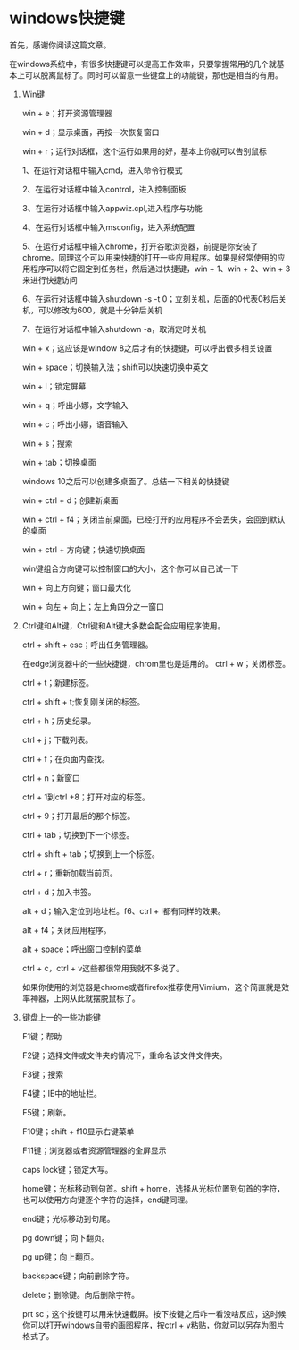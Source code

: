 # windows快捷键

首先，感谢你阅读这篇文章。

在windows系统中，有很多快捷键可以提高工作效率，只要掌握常用的几个就基本上可以脱离鼠标了。同时可以留意一些键盘上的功能键，那也是相当的有用。

1. Win键
   
   win + e；打开资源管理器
   
   win + d；显示桌面，再按一次恢复窗口
   
   win + r；运行对话框，这个运行如果用的好，基本上你就可以告别鼠标
   
   1、在运行对话框中输入cmd，进入命令行模式
   
   2、在运行对话框中输入control，进入控制面板

   3、在运行对话框中输入appwiz.cpl,进入程序与功能
   
   4、在运行对话框中输入msconfig，进入系统配置
   
   5、在运行对话框中输入chrome，打开谷歌浏览器，前提是你安装了chrome。同理这个可以用来快捷的打开一些应用程序。如果是经常使用的应用程序可以将它固定到任务栏，然后通过快捷键，win + 1、win + 2、win + 3来进行快捷访问
   
   6、在运行对话框中输入shutdown -s -t 0；立刻关机，后面的0代表0秒后关机，可以修改为600，就是十分钟后关机
   
   7、在运行对话框中输入shutdown -a，取消定时关机
   
   win + x；这应该是window 8之后才有的快捷键，可以呼出很多相关设置
   
   win + space；切换输入法；shift可以快速切换中英文
   
   win + l；锁定屏幕
   
   win + q；呼出小娜，文字输入
   
   win + c；呼出小娜，语音输入
   
   win + s；搜索
   
   win + tab；切换桌面
   
   windows 10之后可以创建多桌面了。总结一下相关的快捷键
   
   win + ctrl + d；创建新桌面
   
   win + ctrl + f4；关闭当前桌面，已经打开的应用程序不会丢失，会回到默认的桌面
   
   win + ctrl + 方向键；快速切换桌面
   
   win键组合方向键可以控制窗口的大小，这个你可以自己试一下
   
   win + 向上方向键；窗口最大化
   
   win + 向左 + 向上；左上角四分之一窗口
   
   
2. Ctrl键和Alt键，Ctrl键和Alt键大多数会配合应用程序使用。
   
   ctrl + shift + esc；呼出任务管理器。
   
   在edge浏览器中的一些快捷键，chrom里也是适用的。
   ctrl + w；关闭标签。
   
   ctrl + t；新建标签。
   
   ctrl + shift + t;恢复刚关闭的标签。
   
   ctrl + h；历史纪录。
   
   ctrl + j；下载列表。
   
   ctrl + f；在页面内查找。
   
   ctrl + n；新窗口
   
   ctrl + 1到ctrl +8；打开对应的标签。
   
   ctrl + 9；打开最后的那个标签。
   
   ctrl + tab；切换到下一个标签。
   
   ctrl + shift + tab；切换到上一个标签。
   
   ctrl + r；重新加载当前页。
   
   ctrl + d；加入书签。
   
   alt + d；输入定位到地址栏。f6、ctrl + l都有同样的效果。
   
   alt + f4；关闭应用程序。
   
   alt + space；呼出窗口控制的菜单
   
   ctrl + c，ctrl + v这些都很常用我就不多说了。
   
   如果你使用的浏览器是chrome或者firefox推荐使用Vimium，这个简直就是效率神器，上网从此就摆脱鼠标了。
   
3. 键盘上一的一些功能键
   
   F1键；帮助
   
   F2键；选择文件或文件夹的情况下，重命名该文件文件夹。
   
   F3键；搜索
   
   F4键；IE中的地址栏。
   
   F5键；刷新。
   
   F10键；shift + f10显示右键菜单
   
   F11键；浏览器或者资源管理器的全屏显示
   
   caps lock键；锁定大写。
   
   home键；光标移动到句首。shift + home，选择从光标位置到句首的字符，也可以使用方向键逐个字符的选择，end键同理。
   
   end键；光标移动到句尾。
   
   pg down键；向下翻页。
   
   pg up键；向上翻页。
   
   backspace键；向前删除字符。
   
   delete；删除键。向后删除字符。
   
   prt sc；这个按键可以用来快速截屏。按下按键之后咋一看没啥反应，这时候你可以打开windows自带的画图程序，按ctrl + v粘贴，你就可以另存为图片格式了。